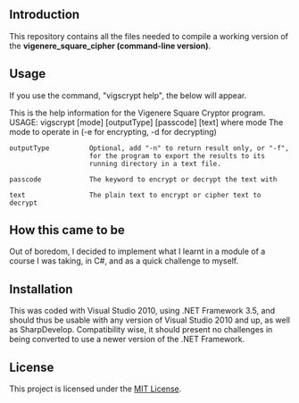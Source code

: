 ## Introduction

This repository contains all the files needed to compile a working version of the **vigenere_square_cipher (command-line version)**.

## Usage

If you use the command, "vigscrypt help", the below will appear.

This is the help information for the Vigenere Square Cryptor program.
USAGE:
	vigscrypt [mode] [outputType] [passcode] [text]
where
	mode				The mode to operate in
						(-e for encrypting, -d for decrypting)
	
	outputType			Optional, add "-n" to return result only, or "-f",
						for the program to export the results to its
						running directory in a text file.
	
	passcode			The keyword to encrypt or decrypt the text with

	text				The plain text to encrypt or cipher text to decrypt
	
## How this came to be

Out of boredom, I decided to implement what I learnt in a module of a course I was taking, in C#, and as a quick challenge to myself.

## Installation

This was coded with Visual Studio 2010, using .NET Framework 3.5, and should thus be usable with any version of Visual Studio 2010 and up, as well as SharpDevelop. Compatibility wise, it should present no challenges in being converted to use a newer version of the .NET Framework.

## License

This project is licensed under the [MIT License](LICENSE.md).